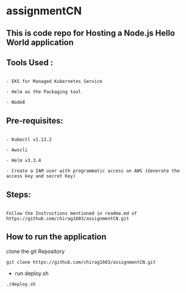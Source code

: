 # assignmentCN

## This is code repo for Hosting a Node.js Hello World application

## Tools Used : 

```- AWS as the Cloud Provider  

- EKS for Managed Kubernetes Service  

- Helm as the Packaging tool  

- Node8 
```

## Pre-requisites: 

```- Terraform v0.12.0 and above  

- Kubectl v1.13.2 

- Awscli 

- Helm v3.3.4 

- Create a IAM user with programmatic access on AWS (Generate the access key and secret Key) 
```
## Steps: 

```Configure the AWSCLI by entering the access key and secret key.  

Follow the Instructions mentioned in readme.md of https://github.com/chirag1603/assignmentCN.git 
```
## How to run the application 
clone the git Repository

```git clone https://github.com/chirag1603/assignmentCN.git ```

- run deploy.sh
```cd assignmentCN
./deploy.sh

